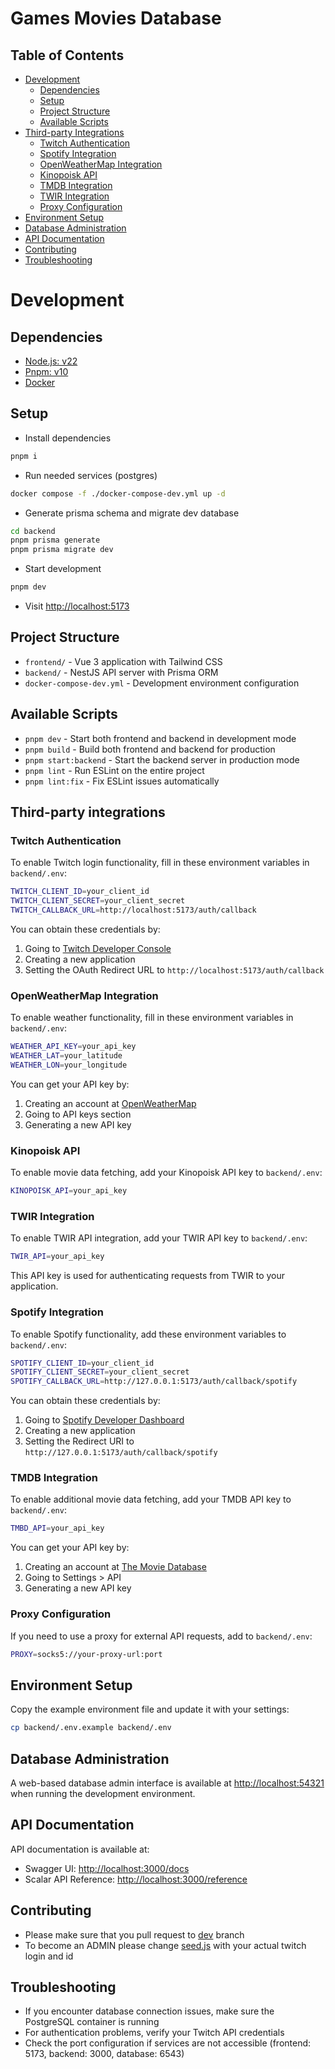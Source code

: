 # Games Movies Database

## Table of Contents

- [Development](#development)
  - [Dependencies](#dependencies)
  - [Setup](#setup)
  - [Project Structure](#project-structure)
  - [Available Scripts](#available-scripts)
- [Third-party Integrations](#third-party-integrations)
  - [Twitch Authentication](#twitch-authentication)
  - [Spotify Integration](#spotify-integration)
  - [OpenWeatherMap Integration](#openweathermap-integration)
  - [Kinopoisk API](#kinopoisk-api)
  - [TMDB Integration](#tmdb-integration)
  - [TWIR Integration](#twir-integration)
  - [Proxy Configuration](#proxy-configuration)
- [Environment Setup](#environment-setup)
- [Database Administration](#database-administration)
- [API Documentation](#api-documentation)
- [Contributing](#contributing)
- [Troubleshooting](#troubleshooting)

# Development

## Dependencies

* [Node.js: v22](https://nodejs.org/en)
* [Pnpm: v10](https://pnpm.io/)
* [Docker](https://docs.docker.com/engine/)

## Setup

* Install dependencies

```bash
pnpm i
```

* Run needed services (postgres)

```bash
docker compose -f ./docker-compose-dev.yml up -d
```

* Generate prisma schema and migrate dev database

```bash
cd backend
pnpm prisma generate
pnpm prisma migrate dev
```

* Start development

```bash
pnpm dev
```

* Visit [http://localhost:5173](http://localhost:5173)

## Project Structure

* `frontend/` - Vue 3 application with Tailwind CSS
* `backend/` - NestJS API server with Prisma ORM
* `docker-compose-dev.yml` - Development environment configuration

## Available Scripts

* `pnpm dev` - Start both frontend and backend in development mode
* `pnpm build` - Build both frontend and backend for production
* `pnpm start:backend` - Start the backend server in production mode
* `pnpm lint` - Run ESLint on the entire project
* `pnpm lint:fix` - Fix ESLint issues automatically

## Third-party integrations

### Twitch Authentication

To enable Twitch login functionality, fill in these environment variables in `backend/.env`:

```bash
TWITCH_CLIENT_ID=your_client_id
TWITCH_CLIENT_SECRET=your_client_secret
TWITCH_CALLBACK_URL=http://localhost:5173/auth/callback
```

You can obtain these credentials by:

1. Going to [Twitch Developer Console](https://dev.twitch.tv/console)
2. Creating a new application
3. Setting the OAuth Redirect URL to `http://localhost:5173/auth/callback`

### OpenWeatherMap Integration

To enable weather functionality, fill in these environment variables in `backend/.env`:

```bash
WEATHER_API_KEY=your_api_key
WEATHER_LAT=your_latitude
WEATHER_LON=your_longitude
```

You can get your API key by:

1. Creating an account at [OpenWeatherMap](https://openweathermap.org/)
2. Going to API keys section
3. Generating a new API key

### Kinopoisk API

To enable movie data fetching, add your Kinopoisk API key to `backend/.env`:

```bash
KINOPOISK_API=your_api_key
```

### TWIR Integration

To enable TWIR API integration, add your TWIR API key to `backend/.env`:

```bash
TWIR_API=your_api_key
```

This API key is used for authenticating requests from TWIR to your application.

### Spotify Integration

To enable Spotify functionality, add these environment variables to `backend/.env`:

```bash
SPOTIFY_CLIENT_ID=your_client_id
SPOTIFY_CLIENT_SECRET=your_client_secret
SPOTIFY_CALLBACK_URL=http://127.0.0.1:5173/auth/callback/spotify
```

You can obtain these credentials by:

1. Going to [Spotify Developer Dashboard](https://developer.spotify.com/dashboard)
2. Creating a new application
3. Setting the Redirect URI to `http://127.0.0.1:5173/auth/callback/spotify`

### TMDB Integration

To enable additional movie data fetching, add your TMDB API key to `backend/.env`:

```bash
TMBD_API=your_api_key
```

You can get your API key by:

1. Creating an account at [The Movie Database](https://www.themoviedb.org/)
2. Going to Settings > API
3. Generating a new API key

### Proxy Configuration

If you need to use a proxy for external API requests, add to `backend/.env`:

```bash
PROXY=socks5://your-proxy-url:port
```

## Environment Setup

Copy the example environment file and update it with your settings:

```bash
cp backend/.env.example backend/.env
```

## Database Administration

A web-based database admin interface is available at [http://localhost:54321](http://localhost:54321) when running the development environment.

## API Documentation

API documentation is available at:

* Swagger UI: [http://localhost:3000/docs](http://localhost:3000/docs)
* Scalar API Reference: [http://localhost:3000/reference](http://localhost:3000/reference)

## Contributing

* Please make sure that you pull request to [dev](https://github.com/le-xot/games-movies-database/tree/dev) branch
* To become an ADMIN please change [seed.js](/backend/prisma/seed.js) with your actual twitch login and id

## Troubleshooting

* If you encounter database connection issues, make sure the PostgreSQL container is running
* For authentication problems, verify your Twitch API credentials
* Check the port configuration if services are not accessible (frontend: 5173, backend: 3000, database: 6543)
